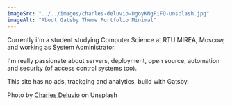 ```yaml
---
imageSrc: "../../images/charles-deluvio-DgoyKNgPiFQ-unsplash.jpg"
imageAlt: "About Gatsby Theme Portfolio Minimal"
---
```


Currently i'm a student studying Computer Science at RTU MIREA, Moscow, and working as System Administrator.

I'm really passionate about servers, deployment, open source, automation and security (of access control systems too).


This site has no ads, trackging and analytics, build with Gatsby.

Photo by <a href="https://unsplash.com/@charlesdeluvio?utm_source=unsplash&utm_medium=referral&utm_content=creditCopyText" target="_blank" rel="nofollow noopener noreferrer" aria-label="External Link"><u>Charles Deluvio</u></a> on Unsplash
